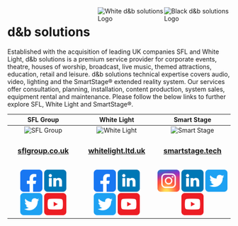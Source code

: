 <img alt="Black d&b solutions Logo" src="https://user-images.githubusercontent.com/47449129/194034797-4864205b-3b01-43a4-aa41-5345334b66bf.png#gh-light-mode-only" align="right" width="150px" />
<img alt="White d&b solutions Logo" src="https://user-images.githubusercontent.com/47449129/194034850-79850fe4-1dcb-4d81-bfdf-f01e8c323af3.png#gh-dark-mode-only" align="right" width="150px" />

# d&b solutions

Established with the acquisition of leading UK companies SFL and White Light, d&b solutions is a premium service provider for corporate events, theatre, houses of worship, broadcast, live music, themed attractions, education, retail and leisure. d&b solutions technical expertise covers audio, video, lighting and the SmartStage® extended reality system. Our services offer consultation, planning, installation, content production, system sales, equipment rental and maintenance. Please follow the below links to further explore SFL, White Light and SmartStage®.

| SFL Group | White Light | Smart Stage |
|:---------:|:-----------:|:-------------:|
| <img alt="SFL Group" src="https://user-images.githubusercontent.com/47449129/194035585-9fc7fdd8-df52-4c5f-b3b0-4680f644611a.png" width="250px" /> | <img alt="White Light" src="https://user-images.githubusercontent.com/47449129/194035668-ac77ebb5-9043-49cd-82ca-e349c05d124b.png" width="250px" /> | <img alt="Smart Stage" src="https://user-images.githubusercontent.com/47449129/194035695-01c91d7c-feaa-4756-ac6d-192e30326b52.png" width="250px" /> |
| <h3><a href="https://sflgroup.co.uk">sflgroup.co.uk</a></h3><br /> <a href="https://www.facebook.com/sflgroup"> <img src="https://raw.githubusercontent.com/edent/SuperTinyIcons/master/images/svg/facebook.svg" width="50px" /></a> <a href="https://www.linkedin.com/company/sflgroup"><img src="https://raw.githubusercontent.com/edent/SuperTinyIcons/master/images/svg/linkedin.svg" width="50px" /></a> <a href="https://twitter.com/SFLGroup"><img src="https://raw.githubusercontent.com/edent/SuperTinyIcons/master/images/svg/twitter.svg" width="50px" /></a>  <a href="https://www.youtube.com/channel/UCjBsFBg8DyMZWtieo94EgmA"> <img src="https://raw.githubusercontent.com/edent/SuperTinyIcons/master/images/svg/youtube.svg" width="50px" /></a> | <h3><a href="https://www.whitelight.ltd.uk/">whitelight.ltd.uk</a></h3><br /> <a href="http://www.facebook.com/WhiteLightLtd"> <img src="https://raw.githubusercontent.com/edent/SuperTinyIcons/master/images/svg/facebook.svg" width="50px" /></a> <a href="http://www.linkedin.com/company/white-light-ltd"><img src="https://raw.githubusercontent.com/edent/SuperTinyIcons/master/images/svg/linkedin.svg" width="50px" /></a> <a href="https://twitter.com/WhiteLightLtd"><img src="https://raw.githubusercontent.com/edent/SuperTinyIcons/master/images/svg/twitter.svg" width="50px" /></a>  <a href="http://www.youtube.com/user/WhiteLightLtd"> <img src="https://raw.githubusercontent.com/edent/SuperTinyIcons/master/images/svg/youtube.svg" width="50px" /></a> | <h3><a href="https://smartstage.tech/">smartstage.tech</a></h3><br/> <a href="https://www.instagram.com/smartstagexr/"> <img src="https://raw.githubusercontent.com/edent/SuperTinyIcons/master/images/svg/instagram.svg" width="50px" /></a> <a href="https://www.linkedin.com/company/smartstage-xr"><img src="https://raw.githubusercontent.com/edent/SuperTinyIcons/master/images/svg/linkedin.svg" width="50px" /></a> <a href="https://twitter.com/SmartStageXR"><img src="https://raw.githubusercontent.com/edent/SuperTinyIcons/master/images/svg/twitter.svg" width="50px" /></a>  <a href="https://www.youtube.com/playlist?list=PLrKWsoARD6yZLXFrmtPdxsLfKgDsEMpZi"> <img src="https://raw.githubusercontent.com/edent/SuperTinyIcons/master/images/svg/youtube.svg" width="50px" /></a>
